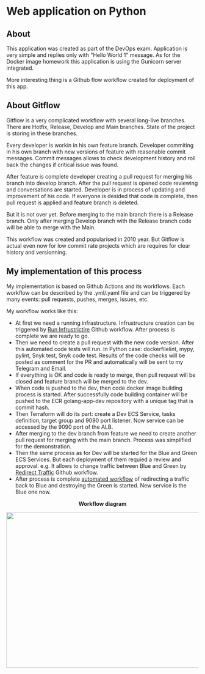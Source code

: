 # Web application on Python

## About

This application was created as part of the DevOps exam. Application is very simple and replies only with "Hello World 1" message. As for the Docker image homework this application is using the Gunicorn server integrated.

More interesting thing is a Github flow workflow created for deployment of this app.

## About Gitflow

Gitflow is a very complicated workflow with several long-live branches. There are Hotfix, Release, Develop and Main branches. State of the project is storing in these branches. 

Every developer is workin in his own feature branch. Developer commiting in his own branch with new versions of feature with reasonable commit messages. Commit messages allows to check development history and roll back the changes if critical issue was found. 

After feature is complete developer creating a pull request for merging his branch into develop branch. After the pull request is opened code reviewing and conversations are started. Developer is in process of updating and improvement of his code. If everyone is desided that code is complete, then pull request is applied and feature branch is deleted. 

But it is not over yet. Before merging to the main branch there is a Release branch. Only after merging Develop branch with the Release branch code will be able to merge with the Main. 

This workflow was created and popularised in 2010 year. But Gitflow is actual even now for low commit rate projects which are requires for clear history and versionning.

## My implementation of this process

My implementation is based on Github Actions and its workflows. Each workflow can be described by the .yml/.yaml file and can be triggered by many events: pull requests, pushes, merges, issues, etc. 

My workflow works like this:

* At first we need a running infrastructure. Infrustructure creation can be triggered by [Run Infrustrictire](https://github.com/RainbowGravity/python-app/actions/workflows/run_infrastructure.yml) Github workflow. After process is complete we are ready to go.
* Then we need to create a pull request with the new code version. After this automated code tests will run. In Python case: dockerfilelint, mypy, pylint, Snyk test, Snyk code test. Results of the code checks will be posted as comment for the PR and automatically will be sent to my Telegram and Email. 
* If everything is OK and code is ready to merge, then pull request will be closed and feature branch will be merged to the dev. 
* When code is pushed to the dev, then code docker image building process is started. After successfully code building container will be pushed to the ECR golang-app-dev repository with a unique tag that is commit hash.
* Then Terraform will do its part: create a Dev ECS Service, tasks definition, target group and 9090 port listener. Now service can be accessed by the 9090 port of the ALB.
* After merging to the dev branch from feature we need to create another pull request for merging with the main branch. Process was simplified for the demonstration.  
* Then the same process as for Dev will be started for the Blue and Green ECS Services. But each deployment of them requied a review and approval. e.g. It allows to change traffic between Blue and Green by [Redirect Traffic](https://github.com/RainbowGravity/python-app/actions/workflows/redirect_traffic.yml) Github workflow.
* After process is complete [automated workflow](https://github.com/RainbowGravity/python-app/actions/workflows/destroy_gruen.yml) of redirecting a traffic back to Blue and destroying the Green is started. New service is the Blue one now.

<p align=center><b>Workflow diagram</b></p>
<p align=center>

  <img width="800" height="407" src="https://user-images.githubusercontent.com/89798605/138447278-68507ceb-0d75-4674-a587-50880b47bccf.png">

 
</p>
